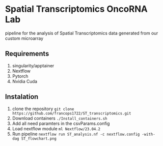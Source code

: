 # Spatial Transcriptomics OncoRNA Lab
pipeline for the analysis of Spatial Transcriptomics data generated from our custom microarray

## Requirements
1. singularity/apptainer
2. Nextflow
3. Pytorch
4. Nvidia Cuda

## Instalation

1. clone the repository
`git clone https://github.com/francops1722/ST_transcriptomics.git`
2. Download containers
`./Install_containers.sh`
4. Add all need paramters in the csvParams.config
5. Load nextflow module
`ml Nextflow/23.04.2`
7. Run pipeline
`nextflow run ST_analysis.nf -c nextflow.config -with-dag ST_flowchart.png`





